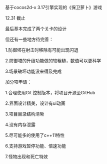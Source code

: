 基于cocos2d-x 3.17引擎实现的《保卫萝卜》游戏

12.31 截止

最后基本完成了两个关卡的设计

但还有一些地方待完善：

1.防御塔在射击时移除有可能出现闪退

2.防御塔的升级功能做的较粗糙，数值可以更科学

3.场景破坏功能没来得及完成


加分项申请：

1.合理使用Git 控制版本，将项目开源至GitHub

2.界面设计精美，设计有ui动画

3.项目目录结构清晰

4.没有内存泄露

5.尽可能多的使用了c++11特性

6.支持游戏暂停功能、倍速功能

7.怪物出现和死亡特效
